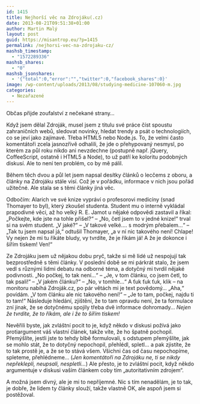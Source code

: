 ```yaml
---
id: 1415
title: Nejhorší věc na Zdrojáku(.cz)
date: 2013-08-21T09:51:38+01:00
author: Martin Malý
layout: post
guid: https://misantrop.eu/?p=1415
permalink: /nejhorsi-vec-na-zdrojaku-cz/
mashsb_timestamp:
  - "1572289336"
mashsb_shares:
  - "0"
mashsb_jsonshares:
  - '{"total":0,"error":"","twitter":0,"facebook_shares":0}'
image: /wp-content/uploads/2013/08/studying-medicine-107060-m.jpg
categories:
  - Nezařazené
---
```

Občas přijde zoufalství z nečekané strany&#8230;

<!--more-->

Když</a> jsem dělal Zdroják, musel jsem z titulu své práce číst spoustu zahraničních webů, sledovat novinky, hledat trendy a psát o technologiích, co se jeví jako zajímavé. Třeba HTML5 nebo Node.js. To, že velmi často komentátoři zcela jasnozřivě odhalili, že jde o přehypovaný nesmysl, po kterém za půl roku nikdo ani nevzdechne (postupně např. jQuery, CoffeeScript, ostatně i HTML5 a Node), to už patří ke koloritu podobných diskusí. Ale to není ten problém, co by mě pálil.

Během těch dvou a půl let jsem napsal desítky článků o lecčems z oboru, a články na Zdrojáku stále visí. Což je v pořádku, informace v nich jsou pořád užitečné. Ale stala se s těmi články jiná věc.

Odbočím: Alarich ve své knize vypráví o profesorovi medicíny (snad Thomayer to byl), který zkoušel studenta. Student mu o interně vykládal prapodivné věci, až ho velký R. E. Jamot u nějaké odpovědi zastavil a říkal: &#8222;Počkejte, kde jste na tohle přišel?&#8220; &#8211; &#8222;No, četl jsem to v jedné knize!&#8220; trval si na svém student. &#8222;V jaké?&#8220; &#8211; &#8222;V takové velké&#8230;. s modrým přebalem&#8230;&#8220; &#8211; &#8222;Tak tu jsem napsal já,&#8220; odtušil Thomayer, &#8222;a v ní nic takového není! Chlape! Vy nejen že mi tu říkáte bludy, vy tvrdíte, že je říkám já! A že je dokonce i šířím tiskem! Ven!&#8220;

Ze Zdrojáku jsem už nějakou dobu pryč, takže si mě lidé už nespojují tak bezprostředně s těmi články. V poslední době se mi párkrát stalo, že jsem vedl s různými lidmi debatu na odborné téma, a dotyčný mi tvrdil nějaké podivnosti. &#8222;No počkej, to tak není&#8230;&#8220; &#8211; &#8222;Je, v tom článku, co jsem četl, to tak psali!&#8220; &#8211; &#8222;V jakém článku?&#8220; &#8211; &#8222;No, v tomhle&#8230;&#8220; A ťuk ťuk ťuk, klik &#8211; na monitoru nabíhá Zdroják.cz, po pár větách mi je text povědomý&#8230; &#8222;Aha,&#8220; povídám. &#8222;V tom článku ale nic takového není!&#8220; &#8211; &#8222;Je to tam, počkej, najdu ti to tam!&#8220; Následuje hledání, zjištění, že to tam opravdu není, že ta formulace zní jinak, že se dotyčnému spojily třeba dvě informace dohromady&#8230; _Nejen že tvrdíte, že to říkám, ale i že to šířím tiskem!_

Nevěřili byste, jak zvláštní pocit to je, když někdo v diskusi požívá jako protiargument váš vlastní článek, takže víte, že ho špatně pochopil. Přemýšlíte, jestli jste to tehdy blbě formulovali, s odstupem přemýšlíte, jak se mohlo stát, že to dotyčný nepochopil, přehlédl, spletl&#8230; a pak zjistíte, že to tak prostě je, a že se to stává všem. Všichni čas od času nepochopíme, spleteme, přehlédneme&#8230; (_Jen komentátoři na Zdrojáku ne, ti se nikdy nepřeklepli, neupsali, nespletli&#8230;_) Ale přesto, je to zvláštní pocit, když někdo argumentuje v diskusi vaším článkem coby tím &#8222;autoritativním zdrojem&#8220;.

A možná jsem divný, ale je mi to nepříjemné. Nic s tím nenadělám, je to tak, je dobře, že lidem ty články slouží, takže vlastně OK, ale aspoň jsem si postěžoval.